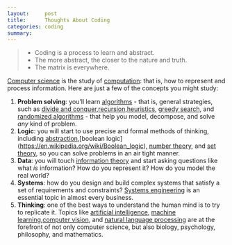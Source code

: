 ```yaml
---
layout:     post
title:      Thoughts About Coding
categories: coding
summary:	
---
```


> - Coding is a process to learn and abstract.
> - The more abstract, the closer to the nature and truth.
> - The matrix is everywhere.

[Computer science](https://en.wikipedia.org/wiki/Computer_science) is the study of [computation](https://en.wikipedia.org/wiki/Computation): that is, how to represent and process information. Here are just a few of the concepts you might study:

1.  **Problem solving**: you’ll learn [algorithms](https://en.wikipedia.org/wiki/Algorithm) - that is, general strategies, such as [divide and conquer](https://en.wikipedia.org/wiki/Divide_and_conquer_algorithm),[recursion](https://en.wikipedia.org/wiki/Recursive_algorithm),[heuristics](https://en.wikipedia.org/wiki/Heuristic_algorithm), [greedy search](https://en.wikipedia.org/wiki/Greedy_algorithm), and [randomized algorithms](https://en.wikipedia.org/wiki/Randomized_algorithm) - that help you model, decompose, and solve *any* kind of problem.
2.  **Logic**: you will start to use precise and formal methods of thinking, including [abstraction](https://en.wikipedia.org/wiki/Abstraction_(computer_science)),[boolean logic](https://en.wikipedia.org/wiki/Boolean_logic), [number theory](https://en.wikipedia.org/wiki/Number_theory), and [set theory](https://en.wikipedia.org/wiki/Set_theory), so you can solve problems in an air tight manner.
3.  **Data**: you will touch [information theory](https://en.wikipedia.org/wiki/Information_theory) and start asking questions like what *is* information? How do you represent it? How do you model the real world?
4.  **Systems**: how do you design and build complex systems that satisfy a set of requirements and constraints? [Systems engineering](https://en.wikipedia.org/wiki/Systems_engineering) is an essential topic in almost every business.
5.  **Thinking**: one of the best ways to understand the human mind is to try to replicate it. Topics like [artificial intelligence](https://en.wikipedia.org/wiki/Artificial_intelligence),
[machine learning](https://en.wikipedia.org/wiki/Machine_learning),[computer vision](https://en.wikipedia.org/wiki/Computer_vision), and [natural language processing](https://en.wikipedia.org/wiki/Natural_language_processing) are at the forefront of not only computer science, but also biology, psychology, philosophy, and mathematics.

